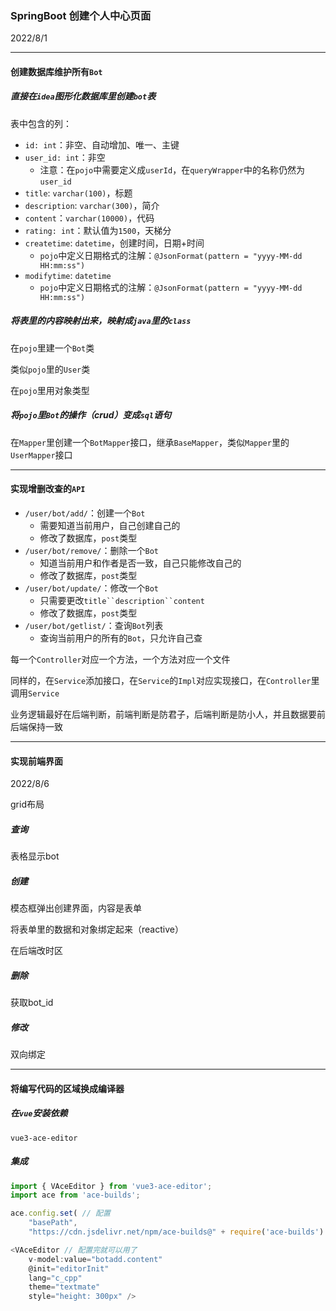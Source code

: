 ### SpringBoot 创建个人中心页面

2022/8/1

-------------------

#### 创建数据库维护所有`Bot`

##### 直接在`idea`图形化数据库里创建`bot`表

表中包含的列：

- `id: int`：非空、自动增加、唯一、主键
- `user_id: int`：非空
  - 注意：在`pojo`中需要定义成`userId`，在`queryWrapper`中的名称仍然为`user_id`
- `title`: `varchar(100)`，标题
- `description`: `varchar(300)`，简介
- `content`：`varchar(10000)`，代码
- `rating: int`：默认值为`1500`，天梯分
- `createtime`: `datetime`，创建时间，日期+时间
  - `pojo`中定义日期格式的注解：`@JsonFormat(pattern = "yyyy-MM-dd HH:mm:ss")`
- `modifytime`: `datetime`
  - `pojo`中定义日期格式的注解：`@JsonFormat(pattern = "yyyy-MM-dd HH:mm:ss")`

##### 将表里的内容映射出来，映射成`java`里的`class`

在`pojo`里建一个`Bot`类

类似`pojo`里的`User`类

在`pojo`里用对象类型

##### 将`pojo`里`Bot`的操作（crud）变成`sql`语句

在`Mapper`里创建一个`BotMapper`接口，继承`BaseMapper`，类似`Mapper`里的`UserMapper`接口

-------------------

#### 实现增删改查的`API`

- `/user/bot/add/`：创建一个`Bot`
  - 需要知道当前用户，自己创建自己的
  - 修改了数据库，`post`类型
- `/user/bot/remove/`：删除一个`Bot`
  - 知道当前用户和作者是否一致，自己只能修改自己的
  - 修改了数据库，`post`类型
- `/user/bot/update/`：修改一个`Bot`
  - 只需要更改`title``description``content`
  - 修改了数据库，`post`类型
- `/user/bot/getlist/`：查询`Bot`列表
  - 查询当前用户的所有的`Bot`，只允许自己查

每一个`Controller`对应一个方法，一个方法对应一个文件

同样的，在`Service`添加接口，在`Service`的`Impl`对应实现接口，在`Controller`里调用`Service`

业务逻辑最好在后端判断，前端判断是防君子，后端判断是防小人，并且数据要前后端保持一致

------------------

#### 实现前端界面

2022/8/6

grid布局

##### 查询

表格显示bot

##### 创建

模态框弹出创建界面，内容是表单

将表单里的数据和对象绑定起来（reactive）

在后端改时区

##### 删除

获取bot_id

##### 修改

双向绑定

---------------------

#### 将编写代码的区域换成编译器

##### 在`vue`安装依赖

`vue3-ace-editor`

##### 集成

```js
import { VAceEditor } from 'vue3-ace-editor';
import ace from 'ace-builds';

ace.config.set( // 配置
    "basePath", 
    "https://cdn.jsdelivr.net/npm/ace-builds@" + require('ace-builds').version + "/src-noconflict/")

<VAceEditor // 配置完就可以用了
    v-model:value="botadd.content"
    @init="editorInit"
    lang="c_cpp"
    theme="textmate"
    style="height: 300px" />
```

